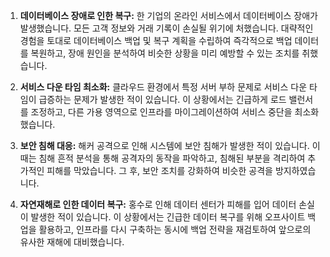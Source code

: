 1. **데이터베이스 장애로 인한 복구:** 한 기업의 온라인 서비스에서 데이터베이스 장애가 발생했습니다. 모든 고객 정보와 거래 기록이 손실될 위기에 처했습니다. 대략적인 경험을 토대로 데이터베이스 백업 및 복구 계획을 수립하여 즉각적으로 백업 데이터를 복원하고, 장애 원인을 분석하여 비슷한 상황을 미리 예방할 수 있는 조치를 취했습니다.

2. **서비스 다운 타임 최소화:** 클라우드 환경에서 특정 서버 부하 문제로 서비스 다운 타임이 급증하는 문제가 발생한 적이 있습니다. 이 상황에서는 긴급하게 로드 밸런서를 조정하고, 다른 가용 영역으로 인프라를 마이그레이션하여 서비스 중단을 최소화했습니다.

3. **보안 침해 대응:** 해커 공격으로 인해 시스템에 보안 침해가 발생한 적이 있습니다. 이때는 침해 흔적 분석을 통해 공격자의 동작을 파악하고, 침해된 부분을 격리하여 추가적인 피해를 막았습니다. 그 후, 보안 조치를 강화하여 비슷한 공격을 방지하였습니다.

4. **자연재해로 인한 데이터 복구:** 홍수로 인해 데이터 센터가 피해를 입어 데이터 손실이 발생한 적이 있습니다. 이 상황에서는 긴급한 데이터 복구를 위해 오프사이트 백업을 활용하고, 인프라를 다시 구축하는 동시에 백업 전략을 재검토하여 앞으로의 유사한 재해에 대비했습니다.
